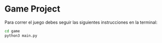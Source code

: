 # Game Project

Para correr el juego debes seguir las siguientes instrucciones en la terminal:
```sh
cd game
python3 main.py
```
